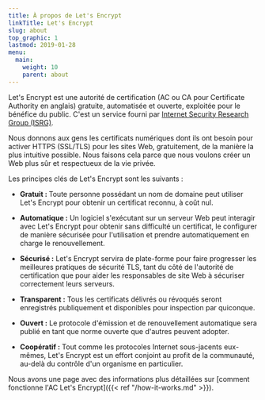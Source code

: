 ```yaml
---
title: À propos de Let's Encrypt
linkTitle: Let's Encrypt
slug: about
top_graphic: 1
lastmod: 2019-01-28
menu:
  main:
    weight: 10
    parent: about
---
```


Let's Encrypt est une autorité de certification (AC ou CA pour Certificate Authority en anglais) gratuite, automatisée et ouverte, exploitée pour le bénéfice du public. C'est un service fourni par [Internet Security Research Group (ISRG)](https://www.abetterinternet.org/).

Nous donnons aux gens les certificats numériques dont ils ont besoin pour activer HTTPS (SSL/TLS) pour les sites Web, gratuitement, de la manière la plus intuitive possible. Nous faisons cela parce que nous voulons créer un Web plus sûr et respectueux de la vie privée.

Les principes clés de Let's Encrypt sont les suivants :

* <strong> Gratuit : </strong> Toute personne possédant un nom de domaine peut utiliser Let's Encrypt pour obtenir un certificat reconnu, à coût nul.

* <strong>Automatique :</strong> Un logiciel s'exécutant sur un serveur Web peut interagir avec Let's Encrypt pour obtenir sans difficulté un certificat, le configurer de manière sécurisée pour l'utilisation et prendre automatiquement en charge le renouvellement.

* <strong>Sécurisé :</strong> Let's Encrypt servira de plate-forme pour faire progresser les meilleures pratiques de sécurité TLS, tant du côté de l'autorité de certification que pour aider les responsables de site Web à sécuriser correctement leurs serveurs.

* <strong>Transparent :</strong> Tous les certificats délivrés ou révoqués seront enregistrés publiquement et disponibles pour inspection par quiconque.

* <strong>Ouvert :</strong> Le protocole d'émission et de renouvellement automatique sera publié en tant que norme ouverte que d'autres peuvent adopter.

* <strong>Coopératif :</strong> Tout comme les protocoles Internet sous-jacents eux-mêmes, Let's Encrypt est un effort conjoint au profit de la communauté, au-delà du contrôle d'un organisme en particulier.

Nous avons une page avec des informations plus détaillées sur [comment fonctionne l'AC Let's Encrypt]({{< ref "/how-it-works.md" >}}).
